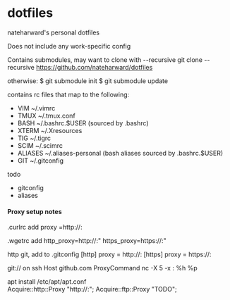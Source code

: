 # dotfiles
nateharward's personal dotfiles

Does not include any work-specific config

Contains submodules, may want to clone with --recursive
git clone --recursive https://github.com/nateharward/dotfiles

otherwise:
$ git submodule init
$ git submodule update


contains rc files that map to the following:
* VIM     ~/.vimrc
* TMUX    ~/.tmux.conf
* BASH    ~/.bashrc.$USER (sourced by .bashrc)
* XTERM   ~/.Xresources
* TIG     ~/.tigrc
* SCIM    ~/.scimrc
* ALIASES ~/.aliases-personal (bash aliases sourced by .bashrc.$USER)
* GIT     ~/.gitconfig

todo
* gitconfig
* aliases

#### Proxy setup notes

.curlrc add 
    proxy =http://<path>:<port>

.wgetrc add 
    http_proxy=http://<path>:<port>"
    https_proxy=https://<path>:<port>"

http git, add to .gitconfig
    [http]
        proxy = http://<path>:<port>
    [https]
        proxy = https://<path>:<port>

git:// on ssh
    Host github.com
        ProxyCommand nc -X 5 -x <path>:<port> %h %p

apt install  /etc/apt/apt.conf   
    Acquire::http::Proxy "http://<path>:<port>";
    Acquire::ftp::Proxy "TODO";


